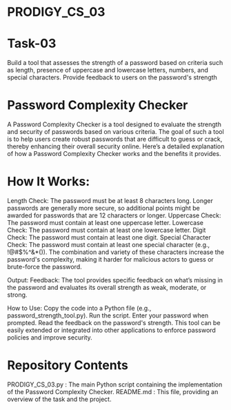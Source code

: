 # PRODIGY_CS_03

# Task-03
Build a tool that assesses the strength of a password based on criteria such as length, presence of uppercase and lowercase letters, numbers, and special characters. Provide feedback to users on the password's strength 

# Password Complexity Checker
A Password Complexity Checker is a tool designed to evaluate the strength and security of passwords based on various criteria. The goal of such a tool is to help users create robust passwords that are difficult to guess or crack, thereby enhancing their overall security online. Here’s a detailed explanation of how a Password Complexity Checker works and the benefits it provides.

# How It Works:
Length Check: The password must be at least 8 characters long. Longer passwords are generally more secure, so additional points might be awarded for passwords that are 12 characters or longer.
Uppercase Check: The password must contain at least one uppercase letter.
Lowercase Check: The password must contain at least one lowercase letter.
Digit Check: The password must contain at least one digit.
Special Character Check: The password must contain at least one special character (e.g., !@#$%^&*()). 
The combination and variety of these characters increase the password's complexity, making it harder for malicious actors to guess or brute-force the password.

Output:
Feedback: The tool provides specific feedback on what’s missing in the password and evaluates its overall strength as weak, moderate, or strong.

How to Use:
Copy the code into a Python file (e.g., password_strength_tool.py).
Run the script.
Enter your password when prompted.
Read the feedback on the password's strength.
This tool can be easily extended or integrated into other applications to enforce password policies and improve security.

# Repository Contents
PRODIGY_CS_03.py : The main Python script containing the implementation of the Password Complexity Checker.
README.md : This file, providing an overview of the task and the project.
